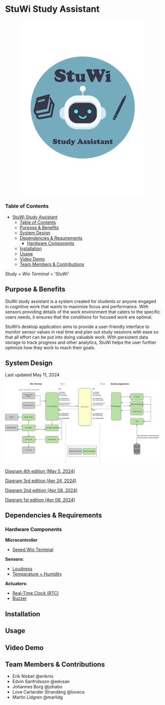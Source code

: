# StuWi Study Assistant

<div style="text-align:center">
    <img src="/docs/images/StuWi-Transparent.png" alt="StuWi Study Assistant" width="400" />
</div>

### Table of Contents
- [StuWi Study Assistant](#stuwi-study-assistant)
    - [Table of Contents](#table-of-contents)
    - [Purpose & Benefits](#purpose--benefits)
    - [System Design](#system-design-)
    - [Dependencies & Requirements](#dependencies--requirements)
        - [Hardware Components](#hardware-components)
    - [Installation](#installation)
    - [Usage](#usage)
    - [Video Demo](#video-demo)
    - [Team Members & Contributions](#team-members--contributions)

*Study + Wio Terminal = 'StuWi'*

## Purpose & Benefits

StuWi study assistant is a system created for students or anyone engaged in cognitive work that wants to maximize focus and performance. With sensors providing details of the work environment that caters to the specific users needs, it ensures that the conditions for focused work are optimal.

StuWi’s desktop application aims to provide a user-friendly interface to monitor sensor values in real time and plan out study sessions with ease so that all effort can be put into doing valuable work. With persistent data storage to track progress and other analytics, StuWi helps the user further optimize how they work to reach their goals.

## System Design 
Last updated May 11, 2024

![StuWi Study Assistant](/docs/images/architecture_diagrams/Architecture_DiagramV5.png)

[Diagram 4th edition (May 5, 2024)](/docs/images/architecture_diagrams/Architecture_DiagramV4.png)

[Diagram 3rd edition (Apr 24, 2024)](/docs/images/architecture_diagrams/Architecture_DiagramV3.png)

[Diagram 2nd edition (Apr 08, 2024)](/docs/images/architecture_diagrams/Architecture_DiagramV2.png)

[Diagram 1st edition (Apr 08, 2024)](/docs/images/architecture_diagrams/Architecture_DiagramV1.png)

## Dependencies & Requirements

### Hardware Components

**Microcontroller**
* [Seeed Wio Terminal](https://wiki.seeedstudio.com/Wio-Terminal-Getting-Started/)

**Sensors:**
* [Loudness](https://wiki.seeedstudio.com/Grove-Loudness_Sensor/)
* [Temperature + Humidity](https://wiki.seeedstudio.com/Grove-TemperatureAndHumidity_Sensor/)

**Actuators:** 
* [Real-Time Clock (RTC)](https://wiki.seeedstudio.com/Wio-Terminal-RTC/)
* [Buzzer](https://wiki.seeedstudio.com/Wio-Terminal-Buzzer/)

## Installation

## Usage

## Video Demo

## Team Members & Contributions

* Erik Nisbet @eriknis
* Edvin Sanfridsson @edvsan
* Johannes Borg @johabo
* Love Carlander Strandäng @loveca
* Martin Lidgren @marlidg





